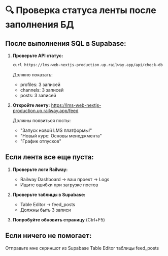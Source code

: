 # 🔍 Проверка статуса ленты после заполнения БД

## После выполнения SQL в Supabase:

1. **Проверьте API статус:**
   ```bash
   curl https://lms-web-nextjs-production.up.railway.app/api/check-db | jq
   ```
   
   Должно показать:
   - profiles: 3 записей
   - channels: 3 записей  
   - posts: 3 записей

2. **Откройте ленту:**
   https://lms-web-nextjs-production.up.railway.app/feed
   
   Должны появиться посты:
   - "Запуск новой LMS платформы!"
   - "Новый курс: Основы менеджмента"
   - "График отпусков"

## Если лента все еще пуста:

1. **Проверьте логи Railway:**
   - Railway Dashboard → ваш проект → Logs
   - Ищите ошибки при загрузке постов

2. **Проверьте таблицы в Supabase:**
   - Table Editor → feed_posts
   - Должны быть 3 записи

3. **Попробуйте обновить страницу** (Ctrl+F5)

## Если ничего не помогает:
Отправьте мне скриншот из Supabase Table Editor таблицы feed_posts 